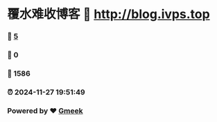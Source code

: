 # 覆水难收博客 :link: http://blog.ivps.top 
### :page_facing_up: [5](http://blog.ivps.top/tag.html) 
### :speech_balloon: 0 
### :hibiscus: 1586 
### :alarm_clock: 2024-11-27 19:51:49 
### Powered by :heart: [Gmeek](https://github.com/Meekdai/Gmeek)
